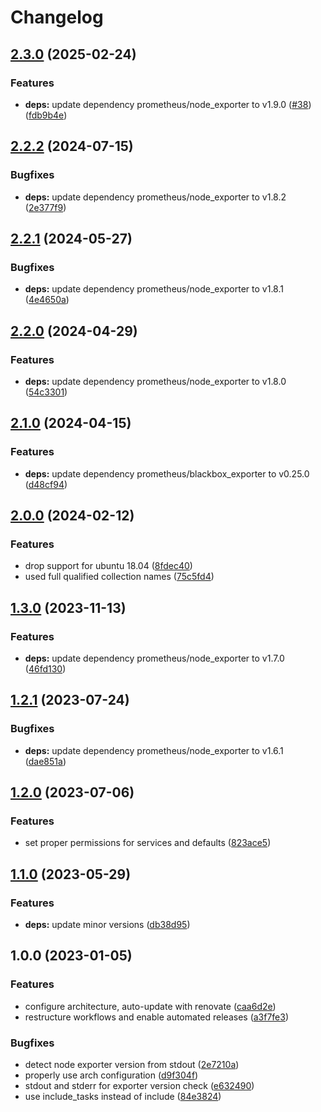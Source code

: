 # Changelog

## [2.3.0](https://github.com/rolehippie/exporters/compare/v2.2.2...v2.3.0) (2025-02-24)


### Features

* **deps:** update dependency prometheus/node_exporter to v1.9.0 ([#38](https://github.com/rolehippie/exporters/issues/38)) ([fdb9b4e](https://github.com/rolehippie/exporters/commit/fdb9b4e985607f9dc6535d2cecb4c5bb7c979a1c))

## [2.2.2](https://github.com/rolehippie/exporters/compare/v2.2.1...v2.2.2) (2024-07-15)


### Bugfixes

* **deps:** update dependency prometheus/node_exporter to v1.8.2 ([2e377f9](https://github.com/rolehippie/exporters/commit/2e377f9ae978a3234a0629741ec5c57b1aa633c5))

## [2.2.1](https://github.com/rolehippie/exporters/compare/v2.2.0...v2.2.1) (2024-05-27)


### Bugfixes

* **deps:** update dependency prometheus/node_exporter to v1.8.1 ([4e4650a](https://github.com/rolehippie/exporters/commit/4e4650a96f9c871cd7c4c541fe4f26a5c0356d6e))

## [2.2.0](https://github.com/rolehippie/exporters/compare/v2.1.0...v2.2.0) (2024-04-29)


### Features

* **deps:** update dependency prometheus/node_exporter to v1.8.0 ([54c3301](https://github.com/rolehippie/exporters/commit/54c3301963df8c173c6e5fbe82bd00db53cabfac))

## [2.1.0](https://github.com/rolehippie/exporters/compare/v2.0.0...v2.1.0) (2024-04-15)


### Features

* **deps:** update dependency prometheus/blackbox_exporter to v0.25.0 ([d48cf94](https://github.com/rolehippie/exporters/commit/d48cf94ae655f843ed75428cd0104c348ef425c4))

## [2.0.0](https://github.com/rolehippie/exporters/compare/v1.3.0...v2.0.0) (2024-02-12)


### Features

* drop support for ubuntu 18.04 ([8fdec40](https://github.com/rolehippie/exporters/commit/8fdec40a1dfa9736281a678264a83301b944e880))
* used full qualified collection names ([75c5fd4](https://github.com/rolehippie/exporters/commit/75c5fd4a0725f7a329594c8b8c7b65727deb8146))

## [1.3.0](https://github.com/rolehippie/exporters/compare/v1.2.1...v1.3.0) (2023-11-13)


### Features

* **deps:** update dependency prometheus/node_exporter to v1.7.0 ([46fd130](https://github.com/rolehippie/exporters/commit/46fd13005b5205886abb0b75a57a00e75a74bed1))

## [1.2.1](https://github.com/rolehippie/exporters/compare/v1.2.0...v1.2.1) (2023-07-24)


### Bugfixes

* **deps:** update dependency prometheus/node_exporter to v1.6.1 ([dae851a](https://github.com/rolehippie/exporters/commit/dae851abeb3a2d82191e8b9ae5df596560cd568c))

## [1.2.0](https://github.com/rolehippie/exporters/compare/v1.1.0...v1.2.0) (2023-07-06)


### Features

* set proper permissions for services and defaults ([823ace5](https://github.com/rolehippie/exporters/commit/823ace504ced36d753c575920b88a19000878a6c))

## [1.1.0](https://github.com/rolehippie/exporters/compare/v1.0.0...v1.1.0) (2023-05-29)


### Features

* **deps:** update minor versions ([db38d95](https://github.com/rolehippie/exporters/commit/db38d95189137289799f343832a1e4ab2c5c5bf2))

## 1.0.0 (2023-01-05)


### Features

* configure architecture, auto-update with renovate ([caa6d2e](https://github.com/rolehippie/exporters/commit/caa6d2ed77d4754eb0d7c4d63287f3da779c035a))
* restructure workflows and enable automated releases ([a3f7fe3](https://github.com/rolehippie/exporters/commit/a3f7fe3918fe4ac9e5da2a64c4886559bf6aab22))


### Bugfixes

* detect node exporter version from stdout ([2e7210a](https://github.com/rolehippie/exporters/commit/2e7210a3dbe9d8284ef6b6d8bcb6e8d763bd2f96))
* properly use arch configuration ([d9f304f](https://github.com/rolehippie/exporters/commit/d9f304f131d74e4f2c6d323ed216f69d2fb23772))
* stdout and stderr for exporter version check ([e632490](https://github.com/rolehippie/exporters/commit/e6324902a5395c93ec23dce76858cde3b2b04460))
* use include_tasks instead of include ([84e3824](https://github.com/rolehippie/exporters/commit/84e3824702203c77c68584dbd3254bb5aff0af5d))
